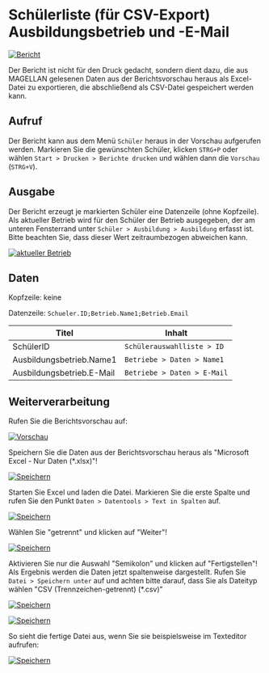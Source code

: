 # Schülerliste (für CSV-Export) Ausbildungsbetrieb und -E-Mail

[01]:/assets/images/schueler/002.png "Bericht"
[02]:/assets/images/schueler/005.png "Vorschau"
[03]:/assets/images/schueler/006.png "Speichern"
[04]:/assets/images/schueler/007.png "4"
[05]:/assets/images/schueler/008.png "5"
[06]:/assets/images/schueler/009.png "6"
[07]:/assets/images/schueler/010.png "7"
[08]:/assets/images/sorgeberechtigte/011.png "8"
[09]:/assets/images/schueler/004.png "aktueller Betrieb"

[![Bericht][01]][01]

Der Bericht ist nicht für den Druck gedacht, sondern dient dazu, die aus MAGELLAN gelesenen Daten aus der Berichtsvorschau heraus als Excel-Datei zu exportieren, die abschließend als CSV-Datei gespeichert werden kann.

## Aufruf

Der Bericht kann aus dem Menü `Schüler` heraus in der Vorschau aufgerufen werden. Markieren Sie die gewünschten Schüler, klicken `STRG+P` oder wählen `Start > Drucken > Berichte drucken` und wählen dann die `Vorschau` (`STRG+V`).

## Ausgabe

Der Bericht erzeugt je markierten Schüler eine Datenzeile (ohne Kopfzeile). 
Als aktueller Betrieb wird für den Schüler der Betrieb ausgegeben, der am unteren Fensterrand unter `Schüler > Ausbildung > Ausbildung` erfasst ist. Bitte beachten Sie, dass dieser Wert zeitraumbezogen abweichen kann.

[![aktueller Betrieb][09]][09]

## Daten

Kopfzeile: keine

Datenzeile: `Schueler.ID;Betrieb.Name1;Betrieb.Email`

Titel|Inhalt
--|--
SchülerID|`Schülerauswahlliste > ID`
Ausbildungsbetrieb.Name1|`Betriebe > Daten > Name1`
Ausbildungsbetrieb.E-Mail|`Betriebe > Daten > E-Mail`

## Weiterverarbeitung

Rufen Sie die Berichtsvorschau auf:

[![Vorschau][02]][02]

Speichern Sie die Daten aus der Berichtsvorschau heraus als "Microsoft Excel - Nur Daten (*.xlsx)"!

[![Speichern][03]][03]

Starten Sie Excel und laden die Datei. Markieren Sie die erste Spalte und rufen Sie den Punkt `Daten > Datentools > Text in Spalten` auf.

[![Speichern][04]][04]

Wählen Sie "getrennt" und klicken auf "Weiter"!

[![Speichern][05]][05]

Aktivieren Sie nur die Auswahl "Semikolon" und klicken auf "Fertigstellen"! Als Ergebnis werden die Daten jetzt spaltenweise dargestellt. Rufen Sie `Datei > Speichern unter` auf und achten bitte darauf, dass Sie als Dateityp wählen "CSV (Trennzeichen-getrennt) (*.csv)"

[![Speichern][06]][06]

[![Speichern][07]][07]

So sieht die fertige Datei aus, wenn Sie sie beispielsweise im Texteditor aufrufen: 

[![Speichern][08]][08]
